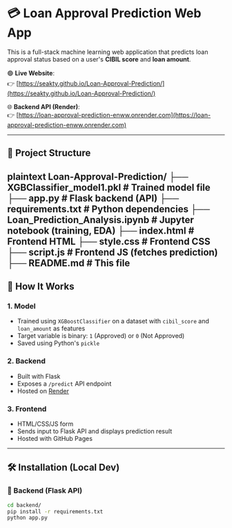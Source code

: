 # 💳 Loan Approval Prediction Web App

This is a full-stack machine learning web application that predicts loan approval status based on a user's **CIBIL score** and **loan amount**.

🟢 **Live Website**:  
👉 [https://seakty.github.io/Loan-Approval-Prediction/](https://seakty.github.io/Loan-Approval-Prediction/)

🌐 **Backend API (Render)**:  
👉 [https://loan-approval-prediction-enww.onrender.com](https://loan-approval-prediction-enww.onrender.com)

---

## 📁 Project Structure

plaintext
Loan-Approval-Prediction/
├── XGBClassifier_model1.pkl       # Trained model file
├── app.py                         # Flask backend (API)
├── requirements.txt               # Python dependencies
├── Loan_Prediction_Analysis.ipynb # Jupyter notebook (training, EDA)
├── index.html                     # Frontend HTML
├── style.css                      # Frontend CSS
├── script.js                      # Frontend JS (fetches prediction)
├── README.md                      # This file
---

## 🧠 How It Works

### 1. Model
- Trained using `XGBoostClassifier` on a dataset with `cibil_score` and `loan_amount` as features
- Target variable is binary: `1` (Approved) or `0` (Not Approved)
- Saved using Python's `pickle`

### 2. Backend
- Built with Flask
- Exposes a `/predict` API endpoint
- Hosted on [Render](https://render.com)

### 3. Frontend
- HTML/CSS/JS form
- Sends input to Flask API and displays prediction result
- Hosted with GitHub Pages

---

## 🛠 Installation (Local Dev)

### 🔗 Backend (Flask API)

```bash
cd backend/
pip install -r requirements.txt
python app.py
```

